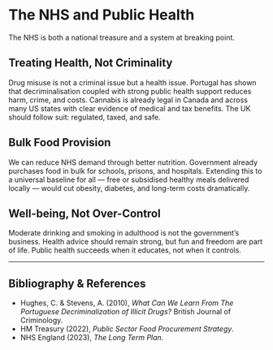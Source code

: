 # The NHS and Public Health

The NHS is both a national treasure and a system at breaking point.

## Treating Health, Not Criminality
Drug misuse is not a criminal issue but a health issue. Portugal has shown that decriminalisation coupled with strong public health support reduces harm, crime, and costs. Cannabis is already legal in Canada and across many US states with clear evidence of medical and tax benefits. The UK should follow suit: regulated, taxed, and safe.

## Bulk Food Provision
We can reduce NHS demand through better nutrition. Government already purchases food in bulk for schools, prisons, and hospitals. Extending this to a universal baseline for all — free or subsidised healthy meals delivered locally — would cut obesity, diabetes, and long-term costs dramatically.

## Well-being, Not Over-Control
Moderate drinking and smoking in adulthood is not the government’s business. Health advice should remain strong, but fun and freedom are part of life. Public health succeeds when it educates, not when it controls.

---

## Bibliography & References
- Hughes, C. & Stevens, A. (2010), *What Can We Learn From The Portuguese Decriminalization of Illicit Drugs?* British Journal of Criminology.  
- HM Treasury (2022), *Public Sector Food Procurement Strategy*.  
- NHS England (2023), *The Long Term Plan*.  
